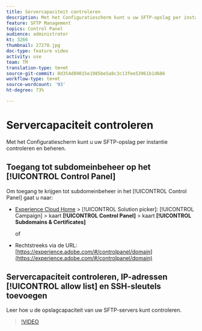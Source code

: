 ```yaml
---
title: Servercapaciteit controleren
description: Met het Configuratiescherm kunt u uw SFTP-opslag per instantie controleren en beheren en IP-adressen toevoegen aan lijsten van gewenste adressen.
feature: SFTP Management
topics: Control Panel
audience: administrator
kt: 3266
thumbnail: 27270.jpg
doc-type: feature video
activity: use
team: TM
translation-type: tm+mt
source-git-commit: 8d354d89015e1985be5a8c3c13fee53961b1d686
workflow-type: tm+mt
source-wordcount: '93'
ht-degree: 73%

---
```



# Servercapaciteit controleren

Met het Configuratiescherm kunt u uw SFTP-opslag per instantie controleren en beheren.

## Toegang tot subdomeinbeheer op het [!UICONTROL Control Panel]

Om toegang te krijgen tot subdomeinbeheer in het [!UICONTROL Control Panel] gaat u naar:

* [Experience Cloud Home](https://experience.adobe.com/#/home) > [!UICONTROL Solution picker]: [!UICONTROL Campaign] > kaart **[!UICONTROL Control Panel]** > kaart **[!UICONTROL Subdomains & Certificates]**

   of
* Rechtstreeks via de URL: [https://experience.adobe.com/#/controlpanel/domain](https://experience.adobe.com/#/controlpanel/domain)

## Servercapaciteit controleren, IP-adressen [!UICONTROL allow list] en SSH-sleutels toevoegen

Leer hoe u de opslagcapaciteit van uw SFTP-servers kunt controleren.

>[!VIDEO](https://video.tv.adobe.com/v/27270?quality=12)
